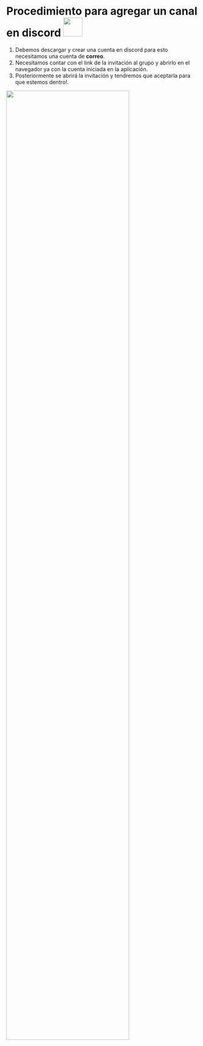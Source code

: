 # Procedimiento para agregar un canal en discord <img src="https://play-lh.googleusercontent.com/s-2O9IP9uO25JhGp2GfxKJKEs9G7CFcAzgheFeatXAQFCiyGy5-M8uJOpdBLwYM8t4zL" width="50px" /> 
1. Debemos descargar y crear una cuenta en discord para esto necesitamos una cuenta de **correo**.
1. Necesitamos contar con el link de la invitación al grupo y abrirlo en el navegador ya con la cuenta iniciada en la aplicación.
1. Posteriormente se abrirá la invitación y tendremos que aceptarla para que estemos dentro!.

<img src="https://support.discord.com/hc/article_attachments/360040130011/1.png" width="80%" /> 

